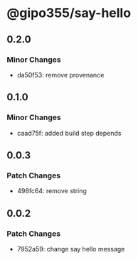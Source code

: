 # @gipo355/say-hello

## 0.2.0

### Minor Changes

- da50f53: remove provenance

## 0.1.0

### Minor Changes

- caad75f: added build step depends

## 0.0.3

### Patch Changes

- 498fc64: remove string

## 0.0.2

### Patch Changes

- 7952a59: change say hello message
